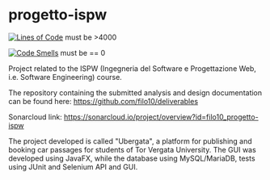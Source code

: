 # progetto-ispw

[![Lines of Code](https://sonarcloud.io/api/project_badges/measure?project=filo10_progetto-ispw&metric=ncloc)](https://sonarcloud.io/summary/new_code?id=filo10_progetto-ispw)  must be >4000

[![Code Smells](https://sonarcloud.io/api/project_badges/measure?project=filo10_progetto-ispw&metric=code_smells)](https://sonarcloud.io/summary/new_code?id=filo10_progetto-ispw)  must be == 0

Project related to the ISPW (Ingegneria del Software e Progettazione Web, i.e. Software Engineering) course.

The repository containing the submitted analysis and design documentation can be found here: https://github.com/filo10/deliverables

Sonarcloud link: https://sonarcloud.io/project/overview?id=filo10_progetto-ispw

The project developed is called "Ubergata", a platform for publishing and booking car passages for students of Tor Vergata University. The GUI was developed using JavaFX, while the database using MySQL/MariaDB, tests using JUnit and Selenium API and GUI. 
